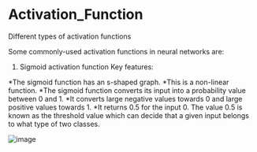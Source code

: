 # Activation_Function
Different types of activation functions

Some commonly-used activation functions in neural networks are:
1. Sigmoid activation function
Key features:

*The sigmoid function has an s-shaped graph.
*This is a non-linear function.
*The sigmoid function converts its input into a probability value between 0 and 1.
*It converts large negative values towards 0 and large positive values towards 1.
*It returns 0.5 for the input 0. The value 0.5 is known as the threshold value which can decide that a given input belongs to what type of two classes.

![image](https://github.com/abdullahsakib/Activation_Function/assets/54322794/8625852d-d3a0-4876-9579-e8d198b6ea13)





